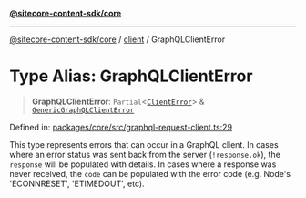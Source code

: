 [**@sitecore-content-sdk/core**](../../README.md)

***

[@sitecore-content-sdk/core](../../README.md) / [client](../README.md) / GraphQLClientError

# Type Alias: GraphQLClientError

> **GraphQLClientError**: `Partial`\<[`ClientError`](../../index/classes/ClientError.md)\> & [`GenericGraphQLClientError`](../../index/type-aliases/GenericGraphQLClientError.md)

Defined in: [packages/core/src/graphql-request-client.ts:29](https://github.com/Sitecore/content-sdk/blob/41c13b52df868906ffa0d42b81d2e4d21033d6c3/packages/core/src/graphql-request-client.ts#L29)

This type represents errors that can occur in a GraphQL client.
In cases where an error status was sent back from the server (`!response.ok`), the `response` will be populated with details. In cases where a response was never received, the `code` can be populated with the error code (e.g. Node's 'ECONNRESET', 'ETIMEDOUT', etc).
